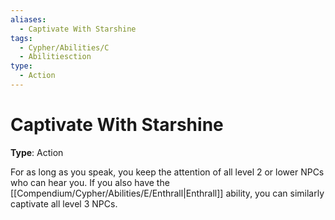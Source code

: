 ```yaml
---
aliases:
  - Captivate With Starshine
tags:
  - Cypher/Abilities/C
  - Abilitiesction
type:
  - Action
---
```


# Captivate With Starshine

**Type**: Action

For as long as you speak, you keep the attention of all level 2 or lower NPCs who can hear you. If you also have the [[Compendium/Cypher/Abilities/E/Enthrall|Enthrall]] ability, you can similarly captivate all level 3 NPCs.
